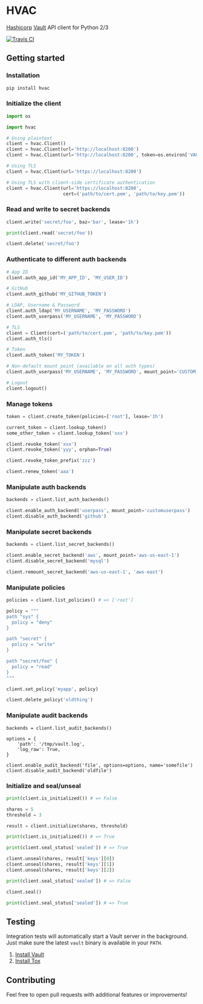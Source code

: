 # HVAC

[Hashicorp](https://hashicorp.com/) [Vault](https://www.vaultproject.io) API client for Python 2/3

[![Travis CI](https://travis-ci.org/ianunruh/hvac.svg?branch=master)](https://travis-ci.org/ianunruh/hvac)

## Getting started

### Installation

```bash
pip install hvac
```

### Initialize the client

```python
import os

import hvac

# Using plaintext
client = hvac.Client()
client = hvac.Client(url='http://localhost:8200')
client = hvac.Client(url='http://localhost:8200', token=os.environ['VAULT_TOKEN'])

# Using TLS
client = hvac.Client(url='https://localhost:8200')

# Using TLS with client-side certificate authentication
client = hvac.Client(url='https://localhost:8200',
                     cert=('path/to/cert.pem', 'path/to/key.pem'))
```

### Read and write to secret backends

```python
client.write('secret/foo', baz='bar', lease='1h')

print(client.read('secret/foo'))

client.delete('secret/foo')
```

### Authenticate to different auth backends

```python
# App ID
client.auth_app_id('MY_APP_ID', 'MY_USER_ID')

# GitHub
client.auth_github('MY_GITHUB_TOKEN')

# LDAP, Username & Password
client.auth_ldap('MY_USERNAME', 'MY_PASSWORD')
client.auth_userpass('MY_USERNAME', 'MY_PASSWORD')

# TLS
client = Client(cert=('path/to/cert.pem', 'path/to/key.pem'))
client.auth_tls()

# Token
client.auth_token('MY_TOKEN')

# Non-default mount point (available on all auth types)
client.auth_userpass('MY_USERNAME', 'MY_PASSWORD', mount_point='CUSTOM_MOUNT_POINT')

# Logout
client.logout()
```

### Manage tokens

```python
token = client.create_token(policies=['root'], lease='1h')

current_token = client.lookup_token()
some_other_token = client.lookup_token('xxx')

client.revoke_token('xxx')
client.revoke_token('yyy', orphan=True)

client.revoke_token_prefix('zzz')

client.renew_token('aaa')
```

### Manipulate auth backends

```python
backends = client.list_auth_backends()

client.enable_auth_backend('userpass', mount_point='customuserpass')
client.disable_auth_backend('github')
```

### Manipulate secret backends

```python
backends = client.list_secret_backends()

client.enable_secret_backend('aws', mount_point='aws-us-east-1')
client.disable_secret_backend('mysql')

client.remount_secret_backend('aws-us-east-1', 'aws-east')
```

### Manipulate policies

```python
policies = client.list_policies() # => ['root']

policy = """
path "sys" {
  policy = "deny"
}

path "secret" {
  policy = "write"
}

path "secret/foo" {
  policy = "read"
}
"""

client.set_policy('myapp', policy)

client.delete_policy('oldthing')
```

### Manipulate audit backends

```
backends = client.list_audit_backends()

options = {
    'path': '/tmp/vault.log',
    'log_raw': True,
}

client.enable_audit_backend('file', options=options, name='somefile')
client.disable_audit_backend('oldfile')
```

### Initialize and seal/unseal

```python
print(client.is_initialized()) # => False

shares = 5
threshold = 3

result = client.initialize(shares, threshold)

print(client.is_initialized()) # => True

print(client.seal_status['sealed']) # => True

client.unseal(shares, result['keys'][0])
client.unseal(shares, result['keys'][1])
client.unseal(shares, result['keys'][2])

print(client.seal_status['sealed']) # => False

client.seal()

print(client.seal_status['sealed']) # => True
```

## Testing

Integration tests will automatically start a Vault server in the background. Just make sure
the latest `vault` binary is available in your `PATH`.

1. [Install Vault](https://vaultproject.io/docs/install/index.html)
2. [Install Tox](http://tox.readthedocs.org/en/latest/install.html)

## Contributing

Feel free to open pull requests with additional features or improvements!
